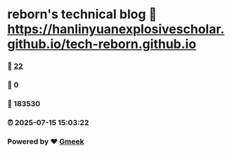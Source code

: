 # reborn's technical blog :link: https://hanlinyuanexplosivescholar.github.io/tech-reborn.github.io 
### :page_facing_up: [22](https://hanlinyuanexplosivescholar.github.io/tech-reborn.github.io/tag.html) 
### :speech_balloon: 0 
### :hibiscus: 183530 
### :alarm_clock: 2025-07-15 15:03:22 
### Powered by :heart: [Gmeek](https://github.com/Meekdai/Gmeek)
